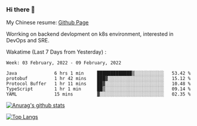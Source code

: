 ### Hi there 👋

My Chinese resume: [Github Page](https://spencercjh.github.io/resume/)

Worrking on backend devlopment on k8s environment, interested in DevOps and SRE.

Wakatime (Last 7 Days from Yesterday) :

<!--START_SECTION:waka-->
```text
Week: 03 February, 2022 - 09 February, 2022

Java              6 hrs 1 min     █████████████▒░░░░░░░░░░░   53.42 % 
protobuf          1 hr 42 mins    ███▓░░░░░░░░░░░░░░░░░░░░░   15.12 % 
Protocol Buffer   1 hr 11 mins    ██▓░░░░░░░░░░░░░░░░░░░░░░   10.48 % 
TypeScript        1 hr 1 min      ██▒░░░░░░░░░░░░░░░░░░░░░░   09.14 % 
YAML              15 mins         ▓░░░░░░░░░░░░░░░░░░░░░░░░   02.35 % 
```
<!--END_SECTION:waka-->

[![Anurag's github stats](https://github-readme-stats.vercel.app/api?username=spencercjh&theme=tokyonight&show_icons=true)](https://github.com/anuraghazra/github-readme-stats)

[![Top Langs](https://github-readme-stats.vercel.app/api/top-langs/?username=spencercjh&layout=compact&theme=tokyonight)](https://github.com/anuraghazra/github-readme-stats)
